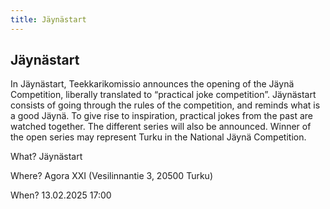 ```yaml
---
title: Jäynästart
---
```

## Jäynästart

In Jäynästart, Teekkarikomissio announces the opening of the Jäynä Competition, liberally translated to “practical joke competition”. Jäynästart consists of going through the rules of the competition, and reminds what is a good Jäynä. To give rise to inspiration, practical jokes from the past are watched together. The different series will also be announced. Winner of the open series may represent Turku in the National Jäynä Competition.

What? Jäynästart

Where? Agora XXI (Vesilinnantie 3, 20500 Turku)

When? 13.02.2025 17:00
